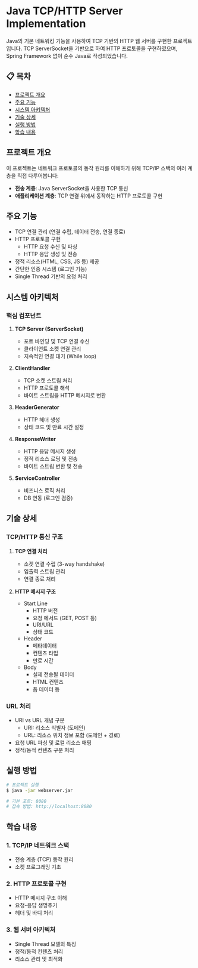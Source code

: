 # Java TCP/HTTP Server Implementation

Java의 기본 네트워킹 기능을 사용하여 TCP 기반의 HTTP 웹 서버를 구현한 프로젝트입니다. TCP ServerSocket을 기반으로 하여 HTTP 프로토콜을 구현하였으며, Spring Framework 없이 순수 Java로 작성되었습니다.

## 📋 목차
- [프로젝트 개요](#프로젝트-개요)
- [주요 기능](#주요-기능)
- [시스템 아키텍처](#시스템-아키텍처)
- [기술 상세](#기술-상세)
- [실행 방법](#실행-방법)
- [학습 내용](#학습-내용)

## 프로젝트 개요
이 프로젝트는 네트워크 프로토콜의 동작 원리를 이해하기 위해 TCP/IP 스택의 여러 계층을 직접 다루어봅니다:
- **전송 계층**: Java ServerSocket을 사용한 TCP 통신
- **애플리케이션 계층**: TCP 연결 위에서 동작하는 HTTP 프로토콜 구현

## 주요 기능
- TCP 연결 관리 (연결 수립, 데이터 전송, 연결 종료)
- HTTP 프로토콜 구현
  - HTTP 요청 수신 및 파싱
  - HTTP 응답 생성 및 전송
- 정적 리소스(HTML, CSS, JS 등) 제공
- 간단한 인증 시스템 (로그인 기능)
- Single Thread 기반의 요청 처리

## 시스템 아키텍처
### 핵심 컴포넌트
1. **TCP Server (ServerSocket)**
   - 포트 바인딩 및 TCP 연결 수신
   - 클라이언트 소켓 연결 관리
   - 지속적인 연결 대기 (While loop)

2. **ClientHandler**
   - TCP 소켓 스트림 처리
   - HTTP 프로토콜 해석
   - 바이트 스트림을 HTTP 메시지로 변환

3. **HeaderGenerator**
   - HTTP 헤더 생성
   - 상태 코드 및 만료 시간 설정

4. **ResponseWriter**
   - HTTP 응답 메시지 생성
   - 정적 리소스 로딩 및 전송
   - 바이트 스트림 변환 및 전송

5. **ServiceController**
   - 비즈니스 로직 처리
   - DB 연동 (로그인 검증)

## 기술 상세
### TCP/HTTP 통신 구조
1. **TCP 연결 처리**
   - 소켓 연결 수립 (3-way handshake)
   - 입출력 스트림 관리
   - 연결 종료 처리

2. **HTTP 메시지 구조**
   - Start Line
     - HTTP 버전
     - 요청 메서드 (GET, POST 등)
     - URI/URL
     - 상태 코드
   - Header
     - 메타데이터
     - 컨텐츠 타입
     - 만료 시간
   - Body
     - 실제 전송될 데이터
     - HTML 컨텐츠
     - 폼 데이터 등

### URL 처리
- URI vs URL 개념 구분
  - URI: 리소스 식별자 (도메인)
  - URL: 리소스 위치 정보 포함 (도메인 + 경로)
- 요청 URL 파싱 및 로컬 리소스 매핑
- 정적/동적 컨텐츠 구분 처리

## 실행 방법
```bash
# 프로젝트 실행
$ java -jar webserver.jar

# 기본 포트: 8080
# 접속 방법: http://localhost:8080
```

## 학습 내용
### 1. TCP/IP 네트워크 스택
- 전송 계층 (TCP) 동작 원리
- 소켓 프로그래밍 기초

### 2. HTTP 프로토콜 구현
- HTTP 메시지 구조 이해
- 요청-응답 생명주기
- 헤더 및 바디 처리

### 3. 웹 서버 아키텍처
- Single Thread 모델의 특징
- 정적/동적 컨텐츠 처리
- 리소스 관리 및 최적화
